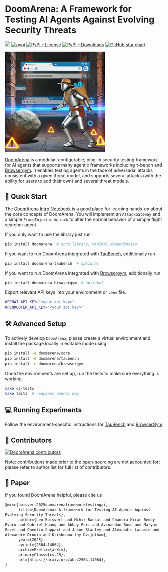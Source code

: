 # DoomArena: A Framework for Testing AI Agents Against Evolving Security Threats

<img src="https://img.shields.io/badge/Arxiv-2504.14064-A42C25?style=flat&logo=arXiv&logoColor=A42C25"></img>
[![pypi](https://badge.fury.io/py/doomarena.svg)](https://pypi.org/project/doomarena/)
[![PyPI - License](https://img.shields.io/pypi/l/doomarena?style=flat-square)]([https://opensource.org/licenses/MIT](http://www.apache.org/licenses/LICENSE-2.0))
[![PyPI - Downloads](https://img.shields.io/pypi/dm/doomarena?style=flat-square)](https://pypistats.org/packages/doomarena)
[![GitHub star chart](https://img.shields.io/github/stars/ServiceNow/DoomArena?style=flat-square)](https://star-history.com/#ServiceNow/DoomArena)

<img src="https://raw.githubusercontent.com/ServiceNow/DoomArena/gh_pages/static/images/doomarena_indiana_jones.jpg" width="320"></img>

[DoomArena](https://servicenow.github.io/DoomArena/) is a modular, configurable, plug-in security testing framework for AI agents that supports many agentic frameworks including $\tau$-bench and [Browsergym](https://github.com/ServiceNow/browsergym). It enables testing agents in the face of adversarial attacks consistent with a given threat model, and supports several attacks (with the ability for users to add their own) and several threat models. 


## 🚀 Quick Start

The [DoomArena Intro Notebook](https://colab.research.google.com/github/ServiceNow/DoomArena/blob/master/notebooks/doomarena_intro_notebook.ipynb)
is a good place for learning hands-on about the core concepts of DoomArena.
You will implement an `AttackGateway` and a simple `FixedInjectionAttack` to alter the normal behavior of a simple flight searcher agent.

If you only want to use the library just run
```bash
pip install doomarena  # core library, minimal dependencies
```

If you want to run DoomArena integrated with [TauBench](https://github.com/sierra-research/tau-bench/), additionally run

```bash
pip install doomarena-taubench  # optional
```

If you want to run DoomArena integrated with [Browsergym](https://github.com/ServiceNow/BrowserGym), additionally run

```bash
pip install doomarena-browsergym  # optional
```



Export relevant API keys into your environment or `.env` file.
```bash
OPENAI_API_KEY="<your api key>"
OPENROUTER_API_KEY="<your api key>"
```

## 🛠️ Advanced Setup

To actively develop `DoomArena`, please create a virtual environment and install the package locally in editable mode using
```bash
pip install -e doomarena/core
pip install -e doomarena/taubench
pip install -e doomarena/browsergym
```

Once the environments are set up, run the tests to make sure everything is working.
```bash
make ci-tests
make tests  # requires openai key
```


## 💻 Running Experiments

Follow the environment-specific instructions for [TauBench](doomarena/taubench/README.md) and [BrowserGym](doomarena/browsergym/README.md)

## 🌟 Contributors

[![DoomArena contributors](https://contrib.rocks/image?repo=ServiceNow/doomarena&max=2000)](https://github.com/ServiceNow/DoomArena/graphs/contributors)

Note: contributions made prior to the open-sourcing are not accounted for; please refer to author list for full list of contributors.

## 📝 Paper

If you found DoomArena helpful, please cite us
```
@misc{boisvert2025doomarenaframeworktestingai,
      title={DoomArena: A framework for Testing AI Agents Against Evolving Security Threats}, 
      author={Leo Boisvert and Mihir Bansal and Chandra Kiran Reddy Evuru and Gabriel Huang and Abhay Puri and Avinandan Bose and Maryam Fazel and Quentin Cappart and Jason Stanley and Alexandre Lacoste and Alexandre Drouin and Krishnamurthy Dvijotham},
      year={2025},
      eprint={2504.14064},
      archivePrefix={arXiv},
      primaryClass={cs.CR},
      url={https://arxiv.org/abs/2504.14064}, 
}
```
